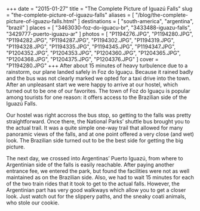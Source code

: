 +++
date    = "2015-01-27"
title   = "The Complete Picture of Iguazú Falls"
slug    = "the-complete-picture-of-iguazu-falls"
aliases = [ "/blog/the-complete-picture-of-iguazu-falls.html" ]
destinations = [ "south-america", "argentina", "brazil" ]
places  = [ "3463030-foz-do-iguacu-br", "3433488-iguazu-falls", "3429777-puerto-iguazu-ar" ]
photos  = [
  "P1194276.JPG", "P1194280.JPG", "P1194282.JPG", "P1194287.JPG", "P1194302.JPG",
  "P1194319.JPG", "P1194328.JPG", "P1194335.JPG", "P1194345.JPG", "P1194347.JPG",
  "P1204352.JPG", "P1204353.JPG", "P1204360.JPG", "P1204365.JPG", "P1204368.JPG",
  "P1204375.JPG", "P1204376.JPG"
]
cover = "P1194280.JPG"
+++
After about 15 minutes of heavy turbulence due to a rainstorm, our plane landed safely in Foz do Iguaçu. Because it rained badly and the bus was not clearly marked we opted for a taxi drive into the town. After an unpleasant start we were happy to arrive at our hostel, which turned out to be one of our favorites. The town of Foz do Iguaçu is popular among tourists for one reason: it offers access to the Brazilian side of the Iguazú Falls.
<!--more-->

Our hostel was right accross the bus stop, so getting to the falls was pretty straightforward. Once there, the National Parks’ shuttle bus brought you to the actual trail. It was a quite simple one-way trail that allowed for many panoramic views of the falls, and at one point offered a very close (and wet) look. The Brazilian side turned out to be the best side for getting the big picture.

The next day, we crossed into Argentinas’ Puerto Iguazú, from where to Argentinian side of the falls is easily reachable. After paying another entrance fee, we entered the park, but found the facilities were not as well maintained as on the Brazilian side. Also, we had to wait 15 minutes for each of the two train rides that it took to get to the actual falls. However, the Argentinian part has very good walkways which allow you to get a closer look. Just watch out for the slippery paths, and the sneaky coati animals, who stole our cookie.